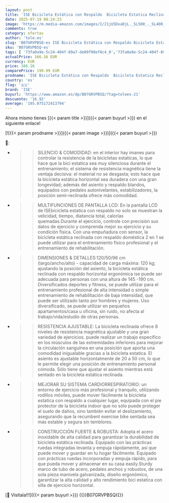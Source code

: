 ```yaml
---
layout: post
title: 'ISE Bicicleta Estática con Respaldo  Bicicleta Estatica Reclinadas  8 Niveles de Resistencia  Sensor de Pulso  Bici Estatica Entrenamientos de Recuperación Bicicletas Estaticas  Máx. 120 kg'
date: 2025-07-19 08:24:23
image: 'https://m.media-amazon.com/images/I/21jU5DxaDjL._SL500_._SL400_.jpg'
comments: true
category: ofertas
author: 'tole.es'
slug: 'B07GRVPBSQ-es ISE Bicicleta Estática con Respaldo Bicicleta Estatica...'
sku: 'B07GRVPBSQ-es'
tags: [ '73fa0a9e-5c24-404f-89a7-de09f90ef8c4_0','73fa0a9e-5c24-404f-89a7-de09f90ef8c4_3901','73fa0a9e-5c24-404f-89a7-de09f90ef8c4_4601','73fa0a9e-5c24-404f-89a7-de09f90ef8c4_8901','Arborist Merchandising Root','Bicicletas estáticas','Bicicletas estáticas y de spinning para fitness','Deportes y aire libre','Fitness y ejercicio','Los favoritos de nuestros clientes: Deportes y aire libre','Máquinas de cardio','Máquinas de cardio para fitness','Self Service','Special Features Stores','bicicleta','ise','🇪🇸', ]
actualPrice: 166.16 EUR
currency: EUR
price: 166.16
comparePrice: 199.99 EUR
prodname: 'ISE Bicicleta Estática con Respaldo  Bicicleta Estatica Reclinadas  8 Niveles de Resistencia  Sensor de Pulso  Bici Estatica Entrenamientos de Recuperación Bicicletas Estaticas  Máx. 120 kg'
country: 'es'
flag: '🇪🇸'
brand: 'ISE'
buyurl: 'https://www.amazon.es/dp/B07GRVPBSQ/?tag=tolees-21'
descuento: '16.92'
average: '195.075172413794'
---
```


Ahora mismo tienes [{{< param title >}}]({{< param buyurl >}}) en el siguiente enlace!

[![{{< param prodname >}}]({{< param image >}})]({{< param buyurl >}})

🔎:

- >> SILENCIO & COMODIDAD: en el interior hay imanes para controlar la resistencia de la bicicletas estaticas, lo que hace que la bici estatica sea muy silenciosa durante el entrenamiento; el sistema de resistencia magnética tiene la ventaja decisiva: el material no se desgasta; esto hace que la bicicleta estática horizontal sea duradera con una gran longevidad; además del asiento y respaldo blandos, equipados con pedales autonivelantes, estabilizadores, la posición semi-reclinada ofrece más comodidad.
- >> MULTIFUNCIONES DE PANTALLA LCD: En la pantalla LCD de ISEbicicleta estatica con respaldo no solo se muestran la velicidad, tiempo, diatancia total, calorías quemadas.Durante el ejercicio, controle con precisión sus datos de ejercicio y comprenda mejor su ejercicio y su condición física. Con una empuñadura con sensor, la bicicleta estática reclinada con respaldo doméstica 2 en 1 se puede utilizar para el entrenamiento físico profesional y el entrenamiento de rehabilitación.
- >> DIMENSIONES & DETALLES:120/50/96 cm (largo/ancho/alto) - capacidad de carga máxima: 120 kg; ajustando la posición del asiento, la bicicleta estática reclinada con respaldo horizontal ergonómica ise puede ser adecuada para personas con una altura de 145 -190 cm. Diversificados deportes y fitness, se puede utilizar para el entrenamiento profesional de alta intensidad o simple entrenamiento de rehabilitación de baja intensidad, que puede ser utilizado tanto por hombres y mujeres. Uso diversificado, se puede utilizar en pequeños apartamentos/casa u oficina, sin ruido, no afecta al trabajo/vida/estudio de otras personas.
- >>RESISTENCIA AJUSTABLE: La bicicleta reclinada ofrece 8 niveles de resistencia magnética ajustable y una gran variedad de ejercicios. puede realizar un trabajo específico en los músculos de las extremidades inferiores para mejorar la circulación sanguínea en una posición que aporta una comodidad inigualable gracias a la bicicleta estatica. El asiento es ajustable horizontalmente de 20 a 50 cm, lo que le permite elegir una posición de entrenamiento personal cómoda. Sólo tiene que ajustar el asiento mientras está sentado en la bicicleta estática reclinada.
- >> MEJORAR SU SISTEMA CARDIORRESPIRATORIO: un entorno de ejercicio más profesional y tranquilo, utilizando rodillos móviles, puede mover fácilmente la bicicleta estatica con respaldo a cualquier lugar, equipada con el pie protector de la bicicleta indoor que no sólo puede proteger el suelo de daños, sino también evitar el deslizamiento, asegurando que la recumbent exercise bike sentada sea más estable y segura sin temblores.
- >> CONSTRUCCIÓN FUERTE & ROBUSTA: Adopta el acero inoxidable de alta calidad para garantizar la durabilidad de bicicleta estática reclinada. Equipado con las prácticas ruedas integradas levanta y empuja rápidamente, así que puede mover y guardar en tu hogar fácilmente. Equipado con prácticas ruedas incorporadas y empuja rápido, para que pueda mover y almacenar en su casa easily.Sturdy marco de tubo de acero, pedales anchos y robustos, de una sola pieza manivela galvanizada, diseño ergonómico, garantizar la alta calidad y alto rendimiento bici estatica con silla de ejercicio horizontal.

[🛒 Visítala!!!]({{< param buyurl >}})
{{<world>}}B07GRVPBSQ{{</world>}}
